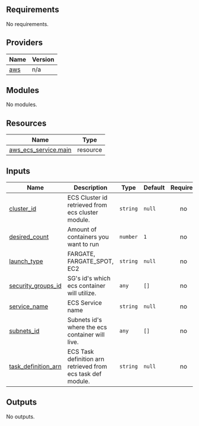 <!-- BEGIN_TF_DOCS -->
## Requirements

No requirements.

## Providers

| Name | Version |
|------|---------|
| <a name="provider_aws"></a> [aws](#provider\_aws) | n/a |

## Modules

No modules.

## Resources

| Name | Type |
|------|------|
| [aws_ecs_service.main](https://registry.terraform.io/providers/hashicorp/aws/latest/docs/resources/ecs_service) | resource |

## Inputs

| Name | Description | Type | Default | Required |
|------|-------------|------|---------|:--------:|
| <a name="input_cluster_id"></a> [cluster\_id](#input\_cluster\_id) | ECS Cluster id retrieved from ecs cluster module. | `string` | `null` | no |
| <a name="input_desired_count"></a> [desired\_count](#input\_desired\_count) | Amount of containers you want to run | `number` | `1` | no |
| <a name="input_launch_type"></a> [launch\_type](#input\_launch\_type) | FARGATE, FARGATE\_SPOT, EC2 | `string` | `null` | no |
| <a name="input_security_groups_id"></a> [security\_groups\_id](#input\_security\_groups\_id) | SG's id's which ecs container will utilize. | `any` | `[]` | no |
| <a name="input_service_name"></a> [service\_name](#input\_service\_name) | ECS Service name | `string` | `null` | no |
| <a name="input_subnets_id"></a> [subnets\_id](#input\_subnets\_id) | Subnets id's where the ecs container will live. | `any` | `[]` | no |
| <a name="input_task_definition_arn"></a> [task\_definition\_arn](#input\_task\_definition\_arn) | ECS Task definition arn retrieved from ecs task def module. | `string` | `null` | no |

## Outputs

No outputs.
<!-- END_TF_DOCS -->